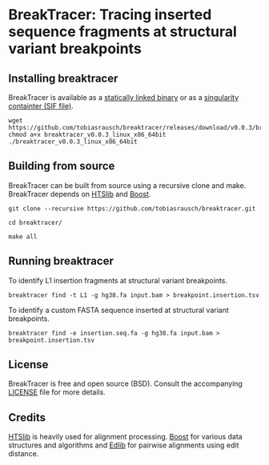 # BreakTracer: Tracing inserted sequence fragments at structural variant breakpoints

## Installing breaktracer

BreakTracer is available as a [statically linked binary](https://github.com/tobiasrausch/breaktracer/releases/) or as a [singularity containter (SIF file)](https://github.com/tobiasrausch/breaktracer/releases/).

```
wget https://github.com/tobiasrausch/breaktracer/releases/download/v0.0.3/breaktracer_v0.0.3_linux_x86_64bit
chmod a+x breaktracer_v0.0.3_linux_x86_64bit
./breaktracer_v0.0.3_linux_x86_64bit
```

## Building from source

BreakTracer can be built from source using a recursive clone and make. BreakTracer depends on [HTSlib](https://github.com/samtools/htslib) and [Boost](https://www.boost.org/).

`git clone --recursive https://github.com/tobiasrausch/breaktracer.git`

`cd breaktracer/`

`make all`

## Running breaktracer

To identify L1 insertion fragments at structural variant breakpoints.

`breaktracer find -t L1 -g hg38.fa input.bam > breakpoint.insertion.tsv`

To identify a custom FASTA sequence inserted at structural variant breakpoints.

`breaktracer find -e insertion.seq.fa -g hg38.fa input.bam > breakpoint.insertion.tsv`

## License

BreakTracer is free and open source (BSD). Consult the accompanying [LICENSE](https://github.com/tobiasrausch/breaktracer/blob/master/LICENSE) file for more details.


## Credits

[HTSlib](https://github.com/samtools/htslib) is heavily used for alignment processing. [Boost](https://www.boost.org/) for various data structures and algorithms and [Edlib](https://github.com/Martinsos/edlib) for pairwise alignments using edit distance.
